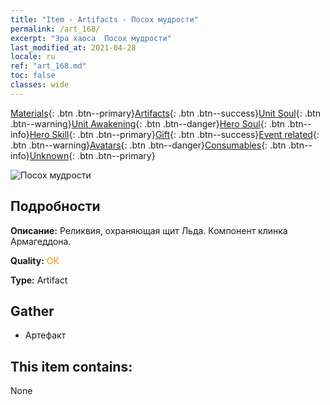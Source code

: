 ```yaml
---
title: "Item - Artifacts - Посох мудрости"
permalink: /art_168/
excerpt: "Эра хаоса  Посох мудрости"
last_modified_at: 2021-04-28
locale: ru
ref: "art_168.md"
toc: false
classes: wide
---
```

 [Materials](/ItemsRU/){: .btn .btn--primary}[Artifacts](/ItemsRU/Artifacts/){: .btn .btn--success}[Unit Soul](/ItemsRU/UnitSoul/){: .btn .btn--warning}[Unit Awakening](/ItemsRU/UnitAwakening/){: .btn .btn--danger}[Hero Soul](/ItemsRU/HeroSoul/){: .btn .btn--info}[Hero Skill](/ItemsRU/HeroSkill/){: .btn .btn--primary}[Gift](/ItemsRU/Gift/){: .btn .btn--success}[Event related](/ItemsRU/Events/){: .btn .btn--warning}[Avatars](/ItemsRU/Avatars/){: .btn .btn--danger}[Consumables](/ItemsRU/Consumables/){: .btn .btn--info}[Unknown](/ItemsRU/Unknown/){: .btn .btn--primary}

 ![Посох мудрости](/images/t/artifact_40443.png)

## Подробности
 **Описание:** Реликвия, охраняющая щит Льда. Компонент клинка Армагеддона.

 **Quality:** <span style="color: #FF8C00">OK</span>

 **Type:** Artifact

## Gather

*    Артефакт 

## This item contains:

  None

